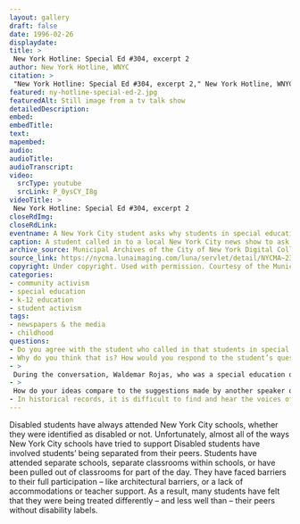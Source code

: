 ```yaml
--- 
layout: gallery
draft: false
date: 1996-02-26
displaydate: 
title: >
 New York Hotline: Special Ed #304, excerpt 2
author: New York Hotline, WNYC
citation: >
 "New York Hotline: Special Ed #304, excerpt 2," New York Hotline, WNYC, in New York City Civil Rights History Project, Accessed: [Month Day, Year], https://nyccivilrightshistory.org/gallery/ny-hotline-special-ed-2.
featured: ny-hotline-special-ed-2.jpg
featuredAlt: Still image from a tv talk show
detailedDescription: 
embed: 
embedTitle: 
text: 
mapembed: 
audio: 
audioTitle: 
audioTranscript: 
video: 
  srcType: youtube
  srcLink: P_0ysCY_I8g
videoTitle: >
 New York Hotline: Special Ed #304, excerpt 2
closeRdImg: 
closeRdLink: 
eventname: A New York City student asks why students in special education are treated differently than other students.
caption: A student called in to a local New York City news show to ask why students in special education are treated differently in school. Their question prompted a discussion among a Board of Education official, a parent advocate, and an attorney who represents Disabled students and students labeled with disabilities.
archive_source: Municipal Archives of the City of New York Digital Collections
source_link: https://nycma.lunaimaging.com/luna/servlet/detail/NYCMA~23~23~977~1294471:New-York-Hotline--Special-Ed-#304
copyright: Under copyright. Used with permission. Courtesy of the Municipal Archives of the City of New York.
categories: 
- community activism
- special education
- k-12 education
- student activism
tags: 
- newspapers & the media
- childhood
questions: 
- Do you agree with the student who called in that students in special education are treated differently in school today?
- Why do you think that is? How would you respond to the student’s questions, based on your observations or experiences in school today? 
- >
 During the conversation, Waldemar Rojas, who was a special education official working at the Board of Education, said that the student should know that “she’s as valuable to every one of us as any other child.” What does it take for you to feel valuable in your school? What can schools do to make students feel that they are valued?
- >
 How do your ideas compare to the suggestions made by another speaker on the panel, Diana Autin? Are the changes she suggested – like smaller class size and more support for students’ different needs – enough to create schools where “everyone accepts people's differences and respects people because or despite their differences”?
- In historical records, it is difficult to find and hear the voices of Disabled students. Why do you think that is? What happens when we try to understand the history of disability and special ed without their voices?
--- 
```


Disabled students have always attended New York City schools, whether they were identified as disabled or not. Unfortunately, almost all of the ways New York City schools have tried to support Disabled students have involved students’ being separated from their peers. Students have attended separate schools, separate classrooms within schools, or have been pulled out of classrooms for part of the day. They have faced barriers to their full participation – like architectural barriers, or a lack of accommodations or teacher support. As a result, many students have felt that they were being treated differently – and less well than – their peers without disability labels.
